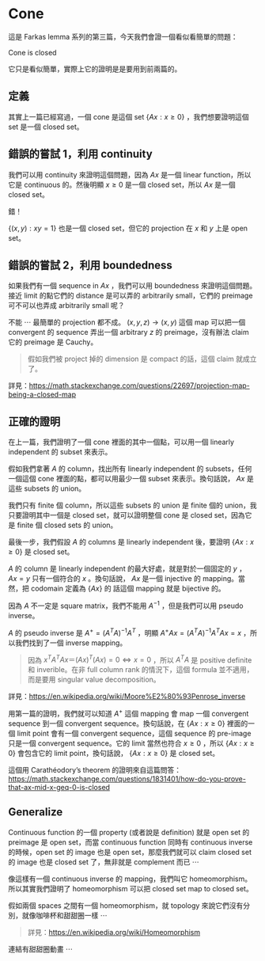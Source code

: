 # Cone

這是 Farkas lemma 系列的第三篇，今天我們會證一個看似看簡單的問題：

Cone is closed

它只是看似簡單，實際上它的證明是是要用到前兩篇的。

## 定義

其實上一篇已經寫過，一個 cone 是這個 set $\{Ax: x \ge 0\}$ ，我們想要證明這個 set 是一個 closed set。

## 錯誤的嘗試 1，利用 continuity

我們可以用 continuity 來證明這個問題，因為 $Ax$ 是一個 linear function，所以它是 continuous 的。然後明顯 $x \ge 0$ 是一個 closed set，所以 $Ax$ 是一個 closed set。

錯！

 $\{(x, y) : xy = 1\}$ 也是一個 closed set，但它的 projection 在 $x$ 和 $y$ 上是 open set。

## 錯誤的嘗試 2，利用 boundedness

如果我們有一個 sequence in $Ax$ ，我們可以用 boundedness 來證明這個問題。接近 limit 的點它們的 distance 是可以弄的 arbitrarily small，它們的 preimage 可不可以也弄成 arbitrarily small 呢？

不能 ⋯ 最簡單的 projection 都不成。 $(x,y,z) \to (x,y)$ 這個 map 可以把一個 convergent 的 sequence 弄出一個 arbitrary $z$ 的 preimage，沒有辦法 claim 它的 preimage 是 Cauchy。

> 假如我們被 project 掉的 dimension 是 compact 的話，這個 claim 就成立了。

詳見：https://math.stackexchange.com/questions/22697/projection-map-being-a-closed-map

## 正確的證明

在上一篇，我們證明了一個 cone 裡面的其中一個點，可以用一個 linearly independent 的 subset 來表示。

假如我們拿著 $A$ 的 column，找出所有 linearly independent 的 subsets，任何一個這個 cone 裡面的點，都可以用最少一個 subset 來表示。換句話說， $Ax$ 是這些 subsets 的 union。

我們只有 finite 個 column，所以這些 subsets 的 union 是 finite 個的 union，我只要證明其中一個是 closed set，就可以證明整個 cone 是 closed set，因為它是 finite 個 closed sets 的 union。

最後一步，我們假設 $A$ 的 columns 是 linearly independent 後，要證明 $\{Ax: x \ge 0\}$ 是 closed set。

 $A$ 的 column 是 linearly independent 的最大好處，就是對於一個固定的 $y$ ， $Ax = y$ 只有一個符合的 $x$ 。換句話說， $Ax$ 是一個 injective 的 mapping。當然，把 codomain 定義為 $\{Ax\}$ 的 話這個 mapping 就是 bijective 的。

因為 $A$ 不一定是 square matrix，我們不能用 $A^{-1}$ ，但是我們可以用 pseudo inverse。

 $A$ 的 pseudo inverse 是 $A^+ = (A^TA)^{-1}A^T$ ，明顯 $A^+Ax = (A^TA)^{-1}A^TAx = x$ ，所以我們找到了一個 inverse mapping。

> 因為 $x^TA^TAx ＝(Ax)^T(Ax) = 0 \iff x = 0$ ，所以 $A^TA$ 是 positive definite 和 inverible。在非 full column rank 的情況下，這個 formula 並不適用，而是要用 singular value decomposition。

詳見：https://en.wikipedia.org/wiki/Moore%E2%80%93Penrose_inverse

用第一篇的證明，我們就可以知道 $A^+$ 這個 mapping 會 map 一個 convergent sequence 到一個 convergent sequence。換句話說，在 $\{Ax: x \ge 0\}$ 裡面的一個 limit point 會有一個 convergent sequence，這個 sequence 的 pre-image 只是一個 convergent sequence。它的 limit 當然也符合 $x \ge 0$ ，所以 $\{Ax: x \ge 0\}$ 會包含它的 limit point，換句話說， $\{Ax: x \ge 0\}$ 是 closed set。

這個用 Carathéodory’s theorem 的證明來自這篇問答：https://math.stackexchange.com/questions/1831401/how-do-you-prove-that-ax-mid-x-geq-0-is-closed

## Generalize

Continuous function 的一個 property (或者說是 definition) 就是 open set 的 preimage 是 open set，而當 continuous function 同時有 continuous inverse 的時候，open set 的 image 也是 open set，那麼我們就可以 claim closed set 的 image 也是 closed set 了，無非就是 complement 而已 ⋯

像這樣有一個 continuous inverse 的 mapping，我們叫它 homeomorphism。所以其實我們證明了 homeomorphism 可以把 closed set map to closed set。

假如兩個 spaces 之間有一個 homeomorphism，就 topology 來說它們沒有分別，就像咖啡杯和甜甜圈一樣 ⋯

> 詳見：https://en.wikipedia.org/wiki/Homeomorphism

連結有甜甜圈動畫 ⋯
